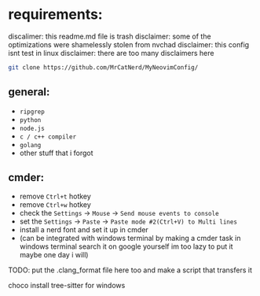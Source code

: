 # requirements:
discalimer: this readme.md file is trash
disclaimer: some of the optimizations were shamelessly stolen from nvchad
disclaimer: this config isnt test in linux
disclaimer: there are too many disclaimers here

```sh
git clone https://github.com/MrCatNerd/MyNeovimConfig/
```

## general:
* `ripgrep`
* `python`
* `node.js`
* `c / c++ compiler`
* `golang`
* other stuff that i forgot


## cmder:
* remove `Ctrl+t` hotkey
* remove `Ctrl+w` hotkey
* check the `Settings` -> `Mouse` -> `Send mouse events to console`
* set the `Settings` -> `Paste` -> `Paste mode #2(Ctrl+V) to Multi lines`
* install a nerd font and set it up in cmder
* (can be integrated with windows terminal by making a cmder task in windows terminal search it on google yourself im too lazy to put it maybe one day i will)

TODO: put the .clang_format file here too and make a script that transfers it

choco install tree-sitter for windows
